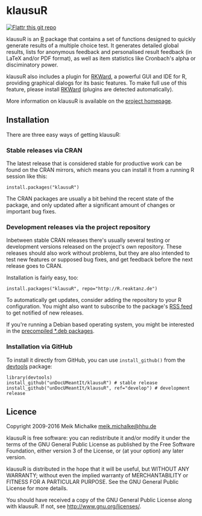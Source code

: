 # klausuR

[![Flattr this git repo](https://api.flattr.com/button/flattr-badge-large.png)](https://flattr.com/submit/auto?user_id=m.eik&url=https://github.com/unDocUMeantIt/klausuR&title=klausuR&language=en_GB&tags=github&category=software)

klausuR is an [R](https://r-project.org) package that contains a set of functions designed to quickly generate results of a multiple choice test. It generates detailed global results, lists for anonymous feedback and personalised result feedback (in LaTeX and/or PDF format), as well as item statistics like Cronbach's alpha or disciminatory power.

klausuR also includes a plugin for [RKWard](https://rkward.kde.org), a powerful GUI and
IDE for R, providing graphical dialogs for its basic features. To make full use of this feature,
please install [RKWard](https://rkward.kde.org) (plugins are detected automatically).

More information on klausuR is available on the [project homepage](http://reaktanz.de/?c=hacking&s=klausuR).

## Installation

There are three easy ways of getting klausuR:

### Stable releases via CRAN

The latest release that is considered stable for productive work can be found on the CRAN mirrors, which
means you can install it from a running R session like this:

```
install.packages("klausuR")
```

The CRAN packages are usually a bit behind the recent state of the package, and only updated after a
significant amount of changes or important bug fixes.

### Development releases via the project repository

Inbetween stable CRAN releases there's usually several testing or development versions released on the project's
own repository. These releases should also work without problems, but they are also intended to test new features
or supposed bug fixes, and get feedback before the next release goes to CRAN.

Installation is fairly easy, too:

```
install.packages("klausuR", repo="http://R.reaktanz.de")
```

To automatically get updates, consider adding the repository to your R configuration.  You might also
want to subscribe to the package's [RSS feed](http://r.reaktanz.de/pckg/klausuR/RSS.xml) to get notified of new releases.

If you're running a Debian based operating system, you might be interested in the
[precompiled *.deb packages](http://r.reaktanz.de/pckg/klausuR/deb_repo.html).

### Installation via GitHub

To install it directly from GitHub, you can use `install_github()` from the [devtools](https://github.com/hadley/devtools) package:

```
library(devtools)
install_github("unDocUMeantIt/klausuR") # stable release
install_github("unDocUMeantIt/klausuR", ref="develop") # development release
```

## Licence

Copyright 2009-2016 Meik Michalke <meik.michalke@hhu.de>

klausuR is free software: you can redistribute it and/or modify
it under the terms of the GNU General Public License as published by
the Free Software Foundation, either version 3 of the License, or
(at your option) any later version.

klausuR is distributed in the hope that it will be useful,
but WITHOUT ANY WARRANTY; without even the implied warranty of
MERCHANTABILITY or FITNESS FOR A PARTICULAR PURPOSE.  See the
GNU General Public License for more details.

You should have received a copy of the GNU General Public License
along with klausuR.  If not, see <http://www.gnu.org/licenses/>.
